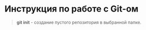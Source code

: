 # Инструкция по работе с Git-ом

> **git init** - создание пустого репозитория в выбранной папке.


